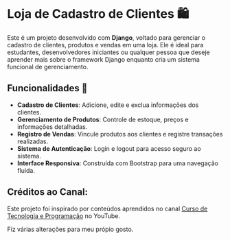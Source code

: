 # Loja de Cadastro de Clientes 🛍️

Este é um projeto desenvolvido com **Django**, voltado para gerenciar o cadastro de clientes, produtos e vendas em uma loja. Ele é ideal para estudantes, desenvolvedores iniciantes ou qualquer pessoa que deseje aprender mais sobre o framework Django enquanto cria um sistema funcional de gerenciamento.

## Funcionalidades 🚀

- **Cadastro de Clientes**: Adicione, edite e exclua informações dos clientes.
- **Gerenciamento de Produtos**: Controle de estoque, preços e informações detalhadas.
- **Registro de Vendas**: Vincule produtos aos clientes e registre transações realizadas.
- **Sistema de Autenticação**: Login e logout para acesso seguro ao sistema.
- **Interface Responsiva**: Construída com Bootstrap para uma navegação fluida.

## Créditos ao Canal:

Este projeto foi inspirado por conteúdos aprendidos no canal [Curso de Tecnologia e Programação](https://www.youtube.com/@cursodetecnologiaeprograma%C3%A7%C3%A3o) no YouTube.

Fiz várias alterações para meu própio gosto.

